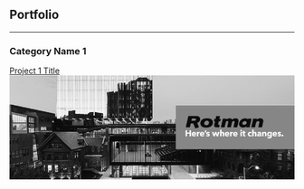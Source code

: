 ## Portfolio

---

### Category Name 1 

[Project 1 Title](/sample_page)
<img src="img/rotman.png?raw=true"/>
